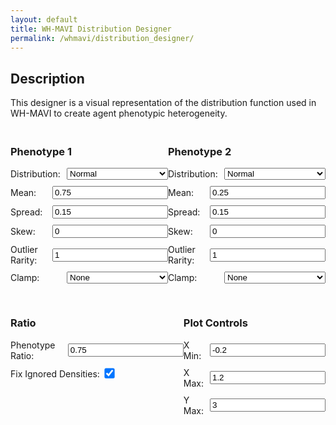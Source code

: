 ```yaml
---
layout: default
title: WH-MAVI Distribution Designer
permalink: /whmavi/distribution_designer/
---
```


## Description
This designer is a visual representation of the distribution function used in WH-MAVI to create agent phenotypic heterogeneity.

<script src="https://cdn.jsdelivr.net/npm/chart.js"></script>
<script src="https://ryanmimrie.github.io/assets/js/math.js"></script>

<style>

  h3 {
      text-align: left;
  }
  
  #controls {
    margin-top: 20px;
  }
  
  .control-group {
    margin-bottom: 10px;
    display: flex;
    align-items: center;
  }
  
  .control-group label {
    flex: 1;
    margin-right: 10px;
  }
  
  .control-group select {
    flex: 2;
  }
  
  @media (max-width: 768px) {

    h3 {
        text-align: center;
    }
    
      .control-group {
          flex-direction: column;
      }
  
      .control-group label {
          margin-right: 0;
          margin-bottom: 5px;
      }
  
      .control-group input[type="number"],
      .control-group select {
        flex: none;
        width: 95%;
      }
  }  

  .hidden {
    display: none;
  }
</style>

<canvas id="distributionChart" width="800" height="400"></canvas>

<div id="controls" style="display: flex; justify-content: space-between;">
  <!-- Distribution 1 Inputs -->
  <div id="distribution1-controls">
    <h3>Phenotype 1</h3>
    <div class="control-group">
      <label for="distribution1">Distribution:</label>
      <select id="distribution1" onchange="toggleInputs('1')">
        <option value="normal">Normal</option>
        <option value="johnson-su">Johnson-SU</option>
      </select>
    </div>
    <div class="control-group" id="mean1-group">
      <label for="mean1">Mean:</label>
      <input type="number" id="mean1" value="0.75" step="0.01">
    </div>
    <div class="control-group" id="spread1-group">
      <label for="spread1">Spread:</label>
      <input type="number" id="spread1" value="0.15" step="0.01">
    </div>
    <div class="control-group" id="skew1-group">
      <label for="skew1">Skew:</label>
      <input type="number" id="skew1" value="0" step="0.01">
    </div>
    <div class="control-group" id="rarity1-group">
      <label for="rarity1">Outlier Rarity:</label>
      <input type="number" id="rarity1" value="1" step="0.1">
    </div>
    <div class="control-group" id="clamp1-group">
      <label for="clamp1">Clamp:</label>
      <select id="clamp1">
        <option value="none">None</option>
        <option value="ignore">Ignore</option>
        <option value="squish">Squish</option>
      </select>
    </div>
  </div>

  <!-- Distribution 2 Inputs -->
  <div id="distribution2-controls">
    <h3>Phenotype 2</h3>
    <div class="control-group">
      <label for="distribution2">Distribution:</label>
      <select id="distribution2" onchange="toggleInputs('2')">
        <option value="normal">Normal</option>
        <option value="johnson-su">Johnson-SU</option>
      </select>
    </div>
    <div class="control-group" id="mean2-group">
      <label for="mean2">Mean:</label>
      <input type="number" id="mean2" value="0.25" step="0.01">
    </div>
    <div class="control-group" id="spread2-group">
      <label for="spread2">Spread:</label>
      <input type="number" id="spread2" value="0.15" step="0.01">
    </div>
    <div class="control-group" id="skew2-group">
      <label for="skew2">Skew:</label>
      <input type="number" id="skew2" value="0" step="0.01">
    </div>
    <div class="control-group" id="rarity2-group">
      <label for="rarity2">Outlier Rarity:</label>
      <input type="number" id="rarity2" value="1" step="0.1">
    </div>
    <div class="control-group" id="clamp2-group">
      <label for="clamp2">Clamp:</label>
      <select id="clamp2">
        <option value="none">None</option>
        <option value="ignore">Ignore</option>
        <option value="squish">Squish</option>
      </select>
    </div>
  </div>
</div>

<div id="controls" style="display: flex; justify-content: space-between;">
  <div id="population-controls">
    <h3>Ratio</h3>
    <div class="control-group">
        <label for="phenoratio">Phenotype Ratio:</label>
        <input type="number" id="phenoratio" value="0.75" step="0.01">
      </div>
    <div>
      <label for="fixdensities">Fix Ignored Densities:</label>
      <input type="checkbox" id="fixdensities" checked style="transform: scale(1.25); margin-left: 5px;">
    </div>
  </div>
  <div id="plot-controls">
    <h3>Plot Controls</h3>
    <div class="control-group">
          <label for="xmin">X Min:</label>
          <input type="number" id="xmin" value="-0.2" step="0.1">
        </div>
    <div class="control-group">
      <label for="xmax">X Max:</label>
      <input type="number" id="xmax" value="1.2" step="0.1">
    </div>
    <div class="control-group">
      <label for="ymax">Y Max:</label>
      <input type="number" id="ymax" value="3" step="0.1">
    </div>
  </div>
</div>

<script>
function toggleInputs(groupNumber) {
  
  const distributionType = document.getElementById('distribution' + groupNumber).value;
  const meanGroup = document.getElementById('mean' + groupNumber + '-group');
  const spreadGroup = document.getElementById('spread' + groupNumber + '-group');
  const skewGroup = document.getElementById('skew' + groupNumber + '-group');
  const rarityGroup = document.getElementById('rarity' + groupNumber + '-group');
  const clampGroup = document.getElementById('clamp' + groupNumber + '-group');

  if (distributionType === 'normal') {
    meanGroup.classList.remove('hidden');
    spreadGroup.classList.remove('hidden');
    skewGroup.classList.add('hidden');
    rarityGroup.classList.add('hidden');
    clampGroup.classList.remove('hidden');
  } else if (distributionType === 'johnson-su') {
    meanGroup.classList.remove('hidden');
    spreadGroup.classList.remove('hidden');
    skewGroup.classList.remove('hidden');
    rarityGroup.classList.remove('hidden');
    clampGroup.classList.remove('hidden');
  }
}

document.addEventListener('DOMContentLoaded', function() {
  toggleInputs('1');
  toggleInputs('2');
});
</script>

<script>
let chart;
  
function calculateDistribution(distribution, xmin, xmax, mean, spread, skew, rarity, clamp) {
  const x_values = [];
  const step = (xmax - xmin) / 200;

  for (let x = xmin; x <= xmax; x += step) {
    x_values.push(x);
  }

  let y_values = [];

  if (distribution === "normal") {
    y_values = x_values.map((x) => {
        if (spread === 0) {
            const closestX = x_values.reduce((a, b) => Math.abs(b - mean) < Math.abs(a - mean) ? b : a);
            return x === closestX ? 1 : 0;
        }
      const factor = 1 / (spread * Math.sqrt(2 * Math.PI));
      const exponent = -0.5 * Math.pow((x - mean) / spread, 2);
      return factor * Math.exp(exponent);
    });
  } else if (distribution === "johnson-su") {
    y_values = x_values.map((x) => {
        if (spread === 0) {
            const closestX = x_values.reduce((a, b) => Math.abs(b - mean) < Math.abs(a - mean) ? b : a);
            return x === closestX ? 1 : 0;
        }
      const sqrtTwoPi = Math.sqrt(2 * Math.PI);
      const factor = rarity / (spread * sqrtTwoPi);
      const z = Math.asinh((x - mean) / spread);
      const exponent = -0.5 * Math.pow(skew + rarity * z, 2);
      const denominator = Math.sqrt(1 + Math.pow((x - mean) / spread, 2));
      return factor * Math.exp(exponent) / denominator;
    });
  } 
  if (clamp == "ignore") {
      y_values = y_values.map((y, i) => {
        if (x_values[i] < 0 || x_values[i] > 1) {
          return 0;
        }
        return y;
      });
    } else if (clamp == "squish") {
      const sumYBelowZero = x_values.reduce((acc, x, i) => x < 0 ? acc + y_values[i] : acc, 0);
      const sumYAboveOne = x_values.reduce((acc, x, i) => x > 1 ? acc + y_values[i] : acc, 0);
    
      let indexClosestToZero = 0;
      let indexClosestToOne = 0;
      let minDistToZero = Infinity;
      let minDistToOne = Infinity;
    
      x_values.forEach((x, i) => {
        if (Math.abs(x) < minDistToZero) {
          minDistToZero = Math.abs(x);
          indexClosestToZero = i;
        }
        if (Math.abs(x - 1) < minDistToOne) {
          minDistToOne = Math.abs(x - 1);
          indexClosestToOne = i;
        }
      });
    
      y_values = y_values.map((y, i) => {
        if (x_values[i] < 0 || x_values[i] > 1) {
          return 0;
        } else if (i === indexClosestToZero) {
          return sumYBelowZero;
        } else if (i === indexClosestToOne) {
          return sumYAboveOne;
        }
        return y;
      });
    }

  return { x_values, y_values };
}

function plotDistribution() {
  const distribution1 = document.getElementById("distribution1").value;
  const mean1 = parseFloat(document.getElementById("mean1").value);
  const spread1 = parseFloat(document.getElementById("spread1").value);
  const skew1 = parseFloat(document.getElementById("skew1").value);
  const rarity1 = parseFloat(document.getElementById("rarity1").value);
  const clamp1 = document.getElementById("clamp1").value;

  const distribution2 = document.getElementById("distribution2").value;
  const mean2 = parseFloat(document.getElementById("mean2").value);
  const spread2 = parseFloat(document.getElementById("spread2").value);
  const skew2 = parseFloat(document.getElementById("skew2").value);
  const rarity2 = parseFloat(document.getElementById("rarity2").value);
  const clamp2 = document.getElementById("clamp2").value;

  const xmin = parseFloat(document.getElementById("xmin").value);
  const xmax = parseFloat(document.getElementById("xmax").value);
  const ymax = parseFloat(document.getElementById("ymax").value);

  const phenoratio = parseFloat(document.getElementById("phenoratio").value);

  const { x_values: x_values1, y_values: y_values1 } = calculateDistribution(distribution1, xmin, xmax, mean1, spread1, skew1, rarity1, clamp1);
  const { x_values: x_values2, y_values: y_values2 } = calculateDistribution(distribution2, xmin, xmax, mean2, spread2, skew2, rarity2, clamp2);

  const y_values1_mult = y_values1.map(value => value * phenoratio);
  const y_values2_mult = y_values2.map(value => value * (1 - phenoratio));

  const y_values_sum = y_values1_mult.map((y, i) => y + y_values2_mult[i]);

  if (!chart) {
    const ctx = document.getElementById("distributionChart").getContext("2d");
    chart = new Chart(ctx, {
      type: "line",
      data: {
        labels: x_values1,
        datasets: [
          {
            label: "Phenotypic Group 1",
            data: y_values1_mult,
            borderColor: "#3498db",
            fill: false,
            pointRadius: 0,
          },
          {
            label: "Phenotypic Group 2",
            data: y_values2_mult,
            borderColor: "#e74c3c",
            fill: false,
            pointRadius: 0,
          },
          {
            label: "Agent Population Distribution",
            data: y_values_sum,
            backgroundColor: "#34495e",
            fill: true,
            pointRadius: 0,
          },
        ],
      },
      options: {
        scales: {
          x: {
            type: "linear",
            position: "bottom",
          },
          y: {
            max: ymax,
          },
        },
      }
    });
  } else {
    // Update the existing chart's data and refresh it
    chart.data.labels = x_values1;
    chart.data.datasets[0].data = y_values1_mult;
    chart.data.datasets[1].data = y_values2_mult;
    chart.data.datasets[2].data = y_values_sum;
    chart.options.scales.y.max = ymax;
    chart.update();
  }
}


  // Attach change listeners to all controls to update the chart on input change
  document.querySelectorAll("#controls input, #controls select").forEach((input) => {
    input.addEventListener("input", plotDistribution);
  });

  // Initial plot
  plotDistribution();
</script>
